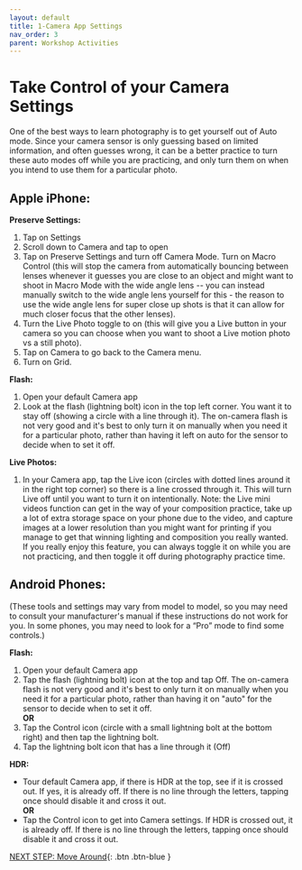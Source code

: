 ```yaml
---
layout: default
title: 1-Camera App Settings
nav_order: 3
parent: Workshop Activities
---
```

# Take Control of your Camera Settings
One of the best ways to learn photography is to get yourself out of Auto mode. Since your camera sensor is only guessing based on limited information, and often guesses wrong, it can be a better practice to turn these auto modes off while you are practicing, and only turn them on when you intend to use them for a particular photo. 


## Apple iPhone:
**Preserve Settings:**
  1. Tap on Settings
  2. Scroll down to Camera and tap to open
  3. Tap on Preserve Settings and turn off Camera Mode. Turn on Macro Control (this will stop the camera from automatically bouncing between lenses whenever it guesses you are close to an object and might want to shoot in Macro Mode with the wide angle lens -- you can instead manually switch to the wide angle lens yourself for this - the reason to use the wide angle lens for super close up shots is that it can allow for much closer focus that the other lenses).
  4. Turn the Live Photo toggle to on (this will give you a Live button in your camera so you can choose when you want to shoot a Live motion photo vs a still photo).
  5. Tap on Camera to go back to the Camera menu.
  6. Turn on Grid.

**Flash:**
  1. Open your default Camera app
  2. Look at the flash (lightning bolt) icon in the top left corner. You want it to stay off (showing a circle with a line through it). The on-camera flash is not very good and it's best to only turn it on manually when you need it for a particular photo, rather than having it left on auto for the sensor to decide when to set it off.

**Live Photos:**
  1. In your Camera app, tap the Live icon (circles with dotted lines around it in the right top corner) so there is a line crossed through it. This will turn Live off until you want to turn it on intentionally. Note: the Live mini videos function can get in the way of your composition practice, take up a lot of extra storage space on your phone due to the video, and capture images at a lower resolution than you might want for printing if you manage to get that winning lighting and composition you really wanted. If you really enjoy this feature, you can always toggle it on while you are not practicing, and then toggle it off during photography practice time.

## Android Phones:
(These tools and settings may vary from model to model, so you may need to consult your manufacturer's manual if these instructions do not work for you. In some phones, you may need to look for a “Pro” mode to find some controls.)

**Flash:**
  1. Open your default Camera app
  2. Tap the flash (lightning bolt) icon at the top and tap Off. The on-camera flash is not very good and it's best to only turn it on manually when you need it for a particular photo, rather than having it on "auto" for the sensor to decide when to set it off. <br>
**OR**<br>
  3. Tap the Control icon (circle with a small lightning bolt at the bottom right) and then tap the lightning bolt. 
  4. Tap the lightning bolt icon that has a line through it (Off)

**HDR:**
  - Tour default Camera app, if there is HDR at the top, see if it is crossed out. If yes, it is already off. If there is no line through the letters, tapping once should disable it and cross it out.<br>
	**OR**<br>
  - Tap the Control icon to get into Camera settings. If HDR is crossed out, it is already off. If there is no line through the letters, tapping once should disable it and cross it out. 

[NEXT STEP: Move Around](move-around.html){: .btn .btn-blue }



